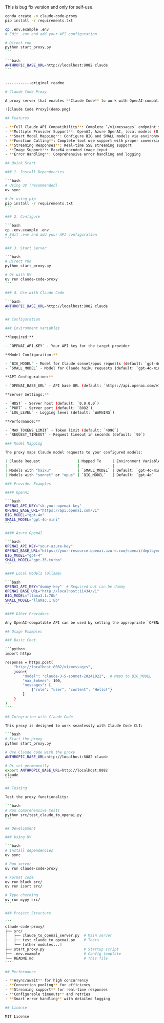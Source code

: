 This is bug fix version and only for self-use. 


```bash
conda create -n claude-code-proxy
pip install -r requirements.txt
```

```bash
cp .env.example .env
# Edit .env and add your API configuration
```

``````bash
# Direct run
python start_proxy.py
```

```bash
ANTHROPIC_BASE_URL=http://localhost:8082 claude
```


------------original readme

# Claude Code Proxy

A proxy server that enables **Claude Code** to work with OpenAI-compatible API providers. Convert Claude API requests to OpenAI API calls, allowing you to use various LLM providers through the Claude Code CLI.

![Claude Code Proxy](demo.png)

## Features

- **Full Claude API Compatibility**: Complete `/v1/messages` endpoint support
- **Multiple Provider Support**: OpenAI, Azure OpenAI, local models (Ollama), and any OpenAI-compatible API
- **Smart Model Mapping**: Configure BIG and SMALL models via environment variables
- **Function Calling**: Complete tool use support with proper conversion
- **Streaming Responses**: Real-time SSE streaming support
- **Image Support**: Base64 encoded image input
- **Error Handling**: Comprehensive error handling and logging

## Quick Start

### 1. Install Dependencies

```bash
# Using UV (recommended)
uv sync

# Or using pip
pip install -r requirements.txt
```

### 2. Configure

```bash
cp .env.example .env
# Edit .env and add your API configuration
```

### 3. Start Server

```bash
# Direct run
python start_proxy.py

# Or with UV
uv run claude-code-proxy
```

### 4. Use with Claude Code

```bash
ANTHROPIC_BASE_URL=http://localhost:8082 claude
```

## Configuration

### Environment Variables

**Required:**

- `OPENAI_API_KEY` - Your API key for the target provider

**Model Configuration:**

- `BIG_MODEL` - Model for Claude sonnet/opus requests (default: `gpt-4o`)
- `SMALL_MODEL` - Model for Claude haiku requests (default: `gpt-4o-mini`)

**API Configuration:**

- `OPENAI_BASE_URL` - API base URL (default: `https://api.openai.com/v1`)

**Server Settings:**

- `HOST` - Server host (default: `0.0.0.0`)
- `PORT` - Server port (default: `8082`)
- `LOG_LEVEL` - Logging level (default: `WARNING`)

**Performance:**

- `MAX_TOKENS_LIMIT` - Token limit (default: `4096`)
- `REQUEST_TIMEOUT` - Request timeout in seconds (default: `90`)

### Model Mapping

The proxy maps Claude model requests to your configured models:

| Claude Request                 | Mapped To     | Environment Variable   |
| ------------------------------ | ------------- | ---------------------- |
| Models with "haiku"            | `SMALL_MODEL` | Default: `gpt-4o-mini` |
| Models with "sonnet" or "opus" | `BIG_MODEL`   | Default: `gpt-4o`      |

### Provider Examples

#### OpenAI

```bash
OPENAI_API_KEY="sk-your-openai-key"
OPENAI_BASE_URL="https://api.openai.com/v1"
BIG_MODEL="gpt-4o"
SMALL_MODEL="gpt-4o-mini"
```

#### Azure OpenAI

```bash
OPENAI_API_KEY="your-azure-key"
OPENAI_BASE_URL="https://your-resource.openai.azure.com/openai/deployments/your-deployment"
BIG_MODEL="gpt-4"
SMALL_MODEL="gpt-35-turbo"
```

#### Local Models (Ollama)

```bash
OPENAI_API_KEY="dummy-key"  # Required but can be dummy
OPENAI_BASE_URL="http://localhost:11434/v1"
BIG_MODEL="llama3.1:70b"
SMALL_MODEL="llama3.1:8b"
```

#### Other Providers

Any OpenAI-compatible API can be used by setting the appropriate `OPENAI_BASE_URL`.

## Usage Examples

### Basic Chat

```python
import httpx

response = httpx.post(
    "http://localhost:8082/v1/messages",
    json={
        "model": "claude-3-5-sonnet-20241022",  # Maps to BIG_MODEL
        "max_tokens": 100,
        "messages": [
            {"role": "user", "content": "Hello!"}
        ]
    }
)
```

## Integration with Claude Code

This proxy is designed to work seamlessly with Claude Code CLI:

```bash
# Start the proxy
python start_proxy.py

# Use Claude Code with the proxy
ANTHROPIC_BASE_URL=http://localhost:8082 claude

# Or set permanently
export ANTHROPIC_BASE_URL=http://localhost:8082
claude
```

## Testing

Test the proxy functionality:

```bash
# Run comprehensive tests
python src/test_claude_to_openai.py
```

## Development

### Using UV

```bash
# Install dependencies
uv sync

# Run server
uv run claude-code-proxy

# Format code
uv run black src/
uv run isort src/

# Type checking
uv run mypy src/
```

### Project Structure

```
claude-code-proxy/
├── src/
│   ├── claude_to_openai_server.py  # Main server
│   ├── test_claude_to_openai.py    # Tests
│   └── [other modules...]
├── start_proxy.py                  # Startup script
├── .env.example                    # Config template
└── README.md                       # This file
```

## Performance

- **Async/await** for high concurrency
- **Connection pooling** for efficiency
- **Streaming support** for real-time responses
- **Configurable timeouts** and retries
- **Smart error handling** with detailed logging

## License

MIT License
